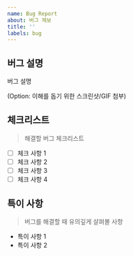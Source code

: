 ```yaml
---
name: Bug Report
about: 버그 제보
title: ''
labels: bug
---
```


## 버그 설명

버그 설명

(Option: 이해를 돕기 위한 스크린샷/GIF 첨부)

## 체크리스트

> 해결할 버그 체크리스트

- [ ] 체크 사항 1
- [ ] 체크 사항 2
- [ ] 체크 사항 3
- [ ] 체크 사항 4

## 특이 사항

> 버그를 해결할 때 유의깊게 살펴볼 사항

- 특이 사항 1
- 특이 사항 2
